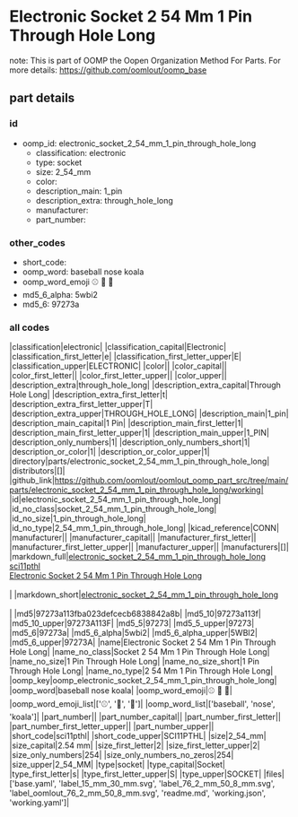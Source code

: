 # Electronic Socket 2 54 Mm 1 Pin Through Hole Long  

note: This is part of OOMP the Oopen Organization Method For Parts. For more details: https://github.com/oomlout/oomp_base

##  part details





### id
* oomp_id: electronic_socket_2_54_mm_1_pin_through_hole_long
  * classification: electronic
  * type: socket
  * size: 2_54_mm
  * color: 
  * description_main: 1_pin
  * description_extra: through_hole_long
  * manufacturer: 
  * part_number: 

### other_codes
* short_code: 
* oomp_word: baseball nose koala
* oomp_word_emoji :baseball: :nose: :koala:
* md5_6_alpha: 5wbi2
* md5_6: 97273a

### all codes 
|classification|electronic|
|classification_capital|Electronic|
|classification_first_letter|e|
|classification_first_letter_upper|E|
|classification_upper|ELECTRONIC|
|color||
|color_capital||
|color_first_letter||
|color_first_letter_upper||
|color_upper||
|description_extra|through_hole_long|
|description_extra_capital|Through Hole Long|
|description_extra_first_letter|t|
|description_extra_first_letter_upper|T|
|description_extra_upper|THROUGH_HOLE_LONG|
|description_main|1_pin|
|description_main_capital|1 Pin|
|description_main_first_letter|1|
|description_main_first_letter_upper|1|
|description_main_upper|1_PIN|
|description_only_numbers|1|
|description_only_numbers_short|1|
|description_or_color|1|
|description_or_color_upper|1|
|directory|parts/electronic_socket_2_54_mm_1_pin_through_hole_long|
|distributors|[]|
|github_link|https://github.com/oomlout/oomlout_oomp_part_src/tree/main/parts/electronic_socket_2_54_mm_1_pin_through_hole_long/working|
|id|electronic_socket_2_54_mm_1_pin_through_hole_long|
|id_no_class|socket_2_54_mm_1_pin_through_hole_long|
|id_no_size|1_pin_through_hole_long|
|id_no_type|2_54_mm_1_pin_through_hole_long|
|kicad_reference|CONN|
|manufacturer||
|manufacturer_capital||
|manufacturer_first_letter||
|manufacturer_first_letter_upper||
|manufacturer_upper||
|manufacturers|[]|
|markdown_full|[electronic_socket_2_54_mm_1_pin_through_hole_long](https://github.com/oomlout/oomlout_oomp_part_src/tree/main/parts/electronic_socket_2_54_mm_1_pin_through_hole_long/working)<br>[sci11pthl](https://github.com/oomlout/oomlout_oomp_part_src/tree/main/parts/electronic_socket_2_54_mm_1_pin_through_hole_long/working)<br>[Electronic Socket 2 54 Mm 1 Pin Through Hole Long](https://github.com/oomlout/oomlout_oomp_part_src/tree/main/parts/electronic_socket_2_54_mm_1_pin_through_hole_long/working)<br><br>|
|markdown_short|[electronic_socket_2_54_mm_1_pin_through_hole_long](https://github.com/oomlout/oomlout_oomp_part_src/tree/main/parts/electronic_socket_2_54_mm_1_pin_through_hole_long/working)<br><br>|
|md5|97273a113fba023defcecb6838842a8b|
|md5_10|97273a113f|
|md5_10_upper|97273A113F|
|md5_5|97273|
|md5_5_upper|97273|
|md5_6|97273a|
|md5_6_alpha|5wbi2|
|md5_6_alpha_upper|5WBI2|
|md5_6_upper|97273A|
|name|Electronic Socket 2 54 Mm 1 Pin Through Hole Long|
|name_no_class|Socket 2 54 Mm 1 Pin Through Hole Long|
|name_no_size|1 Pin Through Hole Long|
|name_no_size_short|1 Pin Through Hole Long|
|name_no_type|2 54 Mm 1 Pin Through Hole Long|
|oomp_key|oomp_electronic_socket_2_54_mm_1_pin_through_hole_long|
|oomp_word|baseball nose koala|
|oomp_word_emoji|:baseball: :nose: :koala:|
|oomp_word_emoji_list|[':baseball:', ':nose:', ':koala:']|
|oomp_word_list|['baseball', 'nose', 'koala']|
|part_number||
|part_number_capital||
|part_number_first_letter||
|part_number_first_letter_upper||
|part_number_upper||
|short_code|sci11pthl|
|short_code_upper|SCI11PTHL|
|size|2_54_mm|
|size_capital|2.54 mm|
|size_first_letter|2|
|size_first_letter_upper|2|
|size_only_numbers|254|
|size_only_numbers_no_zeros|254|
|size_upper|2_54_MM|
|type|socket|
|type_capital|Socket|
|type_first_letter|s|
|type_first_letter_upper|S|
|type_upper|SOCKET|
|files|['base.yaml', 'label_15_mm_30_mm.svg', 'label_76_2_mm_50_8_mm.svg', 'label_oomlout_76_2_mm_50_8_mm.svg', 'readme.md', 'working.json', 'working.yaml']|
